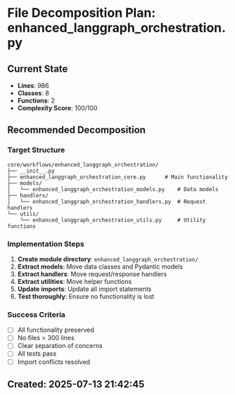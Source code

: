 # File Decomposition Plan: enhanced_langgraph_orchestration.py

## Current State
- **Lines**: 986
- **Classes**: 8
- **Functions**: 2
- **Complexity Score**: 100/100

## Recommended Decomposition

### Target Structure
```
core/workflows/enhanced_langgraph_orchestration/
├── __init__.py
├── enhanced_langgraph_orchestration_core.py      # Main functionality
├── models/
│   └── enhanced_langgraph_orchestration_models.py    # Data models
├── handlers/
│   └── enhanced_langgraph_orchestration_handlers.py  # Request handlers
└── utils/
    └── enhanced_langgraph_orchestration_utils.py     # Utility functions
```

### Implementation Steps
1. **Create module directory**: `enhanced_langgraph_orchestration/`
2. **Extract models**: Move data classes and Pydantic models
3. **Extract handlers**: Move request/response handlers
4. **Extract utilities**: Move helper functions
5. **Update imports**: Update all import statements
6. **Test thoroughly**: Ensure no functionality is lost

### Success Criteria
- [ ] All functionality preserved
- [ ] No files > 300 lines
- [ ] Clear separation of concerns
- [ ] All tests pass
- [ ] Import conflicts resolved

## Created: 2025-07-13 21:42:45
